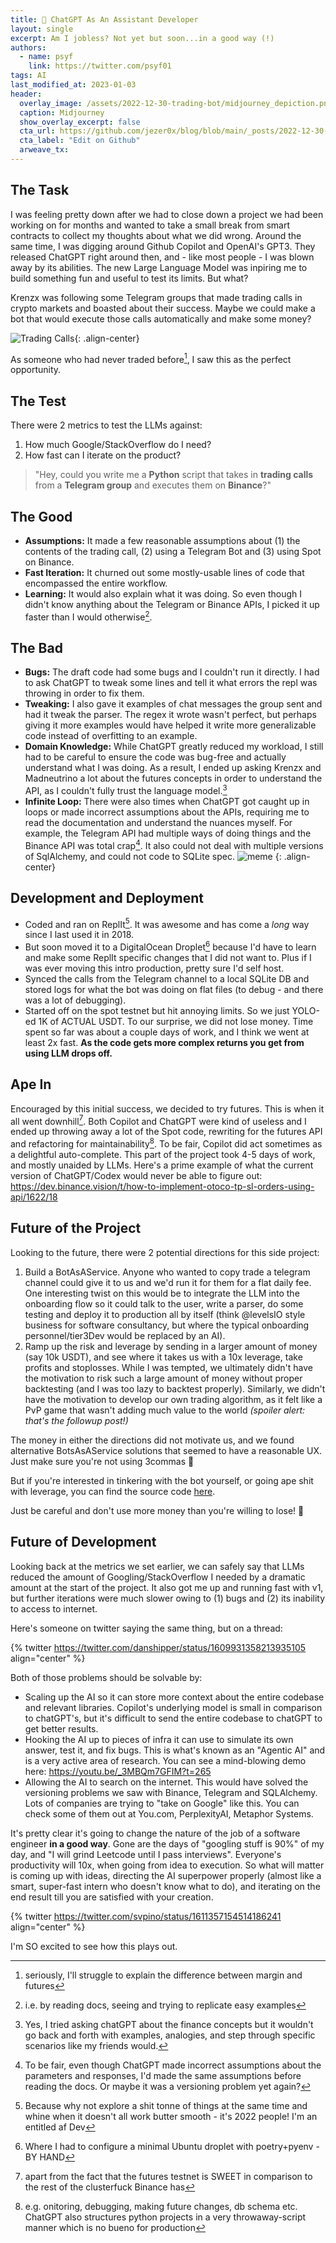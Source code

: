 ```yaml
---
title: 🤖 ChatGPT As An Assistant Developer
layout: single
excerpt: Am I jobless? Not yet but soon...in a good way (!)
authors:
  - name: psyf
    link: https://twitter.com/psyf01
tags: AI
last_modified_at: 2023-01-03
header:
  overlay_image: /assets/2022-12-30-trading-bot/midjourney_depiction.png
  caption: Midjourney
  show_overlay_excerpt: false
  cta_url: https://github.com/jezer0x/blog/blob/main/_posts/2022-12-30-trading-bot.md
  cta_label: "Edit on Github"
  arweave_tx:
---
```


## The Task

I was feeling pretty down after we had to close down a project we had been working on for months and wanted to take a small break from smart contracts to collect my thoughts about what we did wrong. Around the same time, I was digging around Github Copilot and OpenAI's GPT3. They released ChatGPT right around then, and - like most people - I was blown away by its abilities. The new Large Language Model was inpiring me to build something fun and useful to test its limits. But what?

Krenzx was following some Telegram groups that made trading calls in crypto markets and boasted about their success. Maybe we could make a bot that would execute those calls automatically and make some money?

![Trading Calls](../assets/2022-12-30-trading-bot/call_example.png){: .align-center}

As someone who had never traded before[^seriously], I saw this as the perfect opportunity.

## The Test

There were 2 metrics to test the LLMs against:

1. How much Google/StackOverflow do I need?
2. How fast can I iterate on the product?

> "Hey, could you write me a **Python** script that takes in **trading calls** from a **Telegram group** and executes them on **Binance**?"

## The Good

- **Assumptions:** It made a few reasonable assumptions about (1) the contents of the trading call, (2) using a Telegram Bot and (3) using Spot on Binance.
- **Fast Iteration:** It churned out some mostly-usable lines of code that encompassed the entire workflow.
- **Learning:** It would also explain what it was doing. So even though I didn't know anything about the Telegram or Binance APIs, I picked it up faster than I would otherwise[^otherwise].

## The Bad

- **Bugs:** The draft code had some bugs and I couldn't run it directly. I had to ask ChatGPT to tweak some lines and tell it what errors the repl was throwing in order to fix them.
- **Tweaking:** I also gave it examples of chat messages the group sent and had it tweak the parser. The regex it wrote wasn't perfect, but perhaps giving it more examples would have helped it write more generalizable code instead of overfitting to an example.
- **Domain Knowledge:** While ChatGPT greatly reduced my workload, I still had to be careful to ensure the code was bug-free and actually understand what I was doing. As a result, I ended up asking Krenzx and Madneutrino a lot about the futures concepts in order to understand the API, as I couldn't fully trust the language model.[^itried]
- **Infinite Loop:** There were also times when ChatGPT got caught up in loops or made incorrect assumptions about the APIs, requiring me to read the documentation and understand the nuances myself. For example, the Telegram API had multiple ways of doing things and the Binance API was total crap[^tbf]. It also could not deal with multiple versions of SqlAlchemy, and could not code to SQLite spec.
  ![meme](../assets/2022-12-30-trading-bot/openai-meme.png)
  {: .align-center}

## Development and Deployment

- Coded and ran on ReplIt[^whynot]. It was awesome and has come a _long_ way since I last used it in 2018.
- But soon moved it to a DigitalOcean Droplet[^config] because I'd have to learn and make some ReplIt specific changes that I did not want to. Plus if I was ever moving this intro production, pretty sure I'd self host.
- Synced the calls from the Telegram channel to a local SQLite DB and stored logs for what the bot was doing on flat files (to debug - and there was a lot of debugging).
- Started off on the spot testnet but hit annoying limits. So we just YOLO-ed 1K of ACTUAL USDT. To our surprise, we did not lose money. Time spent so far was about a couple days of work, and I think we went at least 2x fast. **As the code gets more complex returns you get from using LLM drops off.**

## Ape In

Encouraged by this initial success, we decided to try futures. This is when it all went downhill[^sweet]. Both Copilot and ChatGPT were kind of useless and I ended up throwing away a lot of the Spot code, rewriting for the futures API and refactoring for maintainability[^maintain]. To be fair, Copilot did act sometimes as a delightful auto-complete. This part of the project took 4-5 days of work, and mostly unaided by LLMs. Here's a prime example of what the current version of ChatGPT/Codex would never be able to figure out: https://dev.binance.vision/t/how-to-implement-otoco-tp-sl-orders-using-api/1622/18

## Future of the Project

Looking to the future, there were 2 potential directions for this side project:

1. Build a BotAsAService. Anyone who wanted to copy trade a telegram channel could give it to us and we'd run it for them for a flat daily fee. One interesting twist on this would be to integrate the LLM into the onboarding flow so it could talk to the user, write a parser, do some testing and deploy it to production all by itself (think @levelsIO style business for software consultancy, but where the typical onboarding personnel/tier3Dev would be replaced by an AI).
2. Ramp up the risk and leverage by sending in a larger amount of money (say 10k USDT), and see where it takes us with a 10x leverage, take profits and stoplosses. While I was tempted, we ultimately didn't have the motivation to risk such a large amount of money without proper backtesting (and I was too lazy to backtest properly). Similarly, we didn't have the motivation to develop our own trading algorithm, as it felt like a PvP game that wasn't adding much value to the world _(spoiler alert: that's the followup post!)_

The money in either the directions did not motivate us, and we found alternative BotsAsAService solutions that seemed to have a reasonable UX. Just make sure you're not using 3commas :clown_face:

But if you're interested in tinkering with the bot yourself, or going ape shit with leverage, you can find the source code [here](https://github.com/madneutrino/trading-bot/tree/main).

Just be careful and don't use more money than you're willing to lose! :monkey:

## Future of Development

Looking back at the metrics we set earlier, we can safely say that LLMs reduced the amount of Googling/StackOverflow I needed by a dramatic amount at the start of the project. It also got me up and running fast with v1, but further iterations were much slower owing to (1) bugs and (2) its inability to access to internet.

Here's someone on twitter saying the same thing, but on a thread:

{% twitter https://twitter.com/danshipper/status/1609931358213935105 align="center" %}

Both of those problems should be solvable by:

- Scaling up the AI so it can store more context about the entire codebase and relevant libraries. Copilot's underlying model is small in comparison to chatGPT's, but it's difficult to send the entire codebase to chatGPT to get better results.
- Hooking the AI up to pieces of infra it can use to simulate its own answer, test it, and fix bugs. This is what's known as an "Agentic AI" and is a very active area of research. You can see a mind-blowing demo here: https://youtu.be/_3MBQm7GFIM?t=265
- Allowing the AI to search on the internet. This would have solved the versioning problems we saw with Binance, Telegram and SQLAlchemy. Lots of companies are trying to "take on Google" like this. You can check some of them out at You.com, PerplexityAI, Metaphor Systems.

It's pretty clear it's going to change the nature of the job of a software engineer **in a good way**. Gone are the days of "googling stuff is 90%" of my day, and "I will grind Leetcode until I pass interviews". Everyone's productivity will 10x, when going from idea to execution. So what will matter is coming up with ideas, directing the AI superpower properly (almost like a smart, super-fast intern who doesn't know what to do), and iterating on the end result till you are satisfied with your creation.

{% twitter https://twitter.com/svpino/status/1611357154514186241 align="center" %}

I'm SO excited to see how this plays out.

[^seriously]: seriously, I'll struggle to explain the difference between margin and futures
[^otherwise]: i.e. by reading docs, seeing and trying to replicate easy examples
[^itried]: Yes, I tried asking chatGPT about the finance concepts but it wouldn't go back and forth with examples, analogies, and step through specific scenarios like my friends would.
[^tbf]: To be fair, even though ChatGPT made incorrect assumptions about the parameters and responses, I'd made the same assumptions before reading the docs. Or maybe it was a versioning problem yet again?
[^whynot]: Because why not explore a shit tonne of things at the same time and whine when it doesn't all work butter smooth - it's 2022 people! I'm an entitled af Dev
[^maintain]: e.g. onitoring, debugging, making future changes, db schema etc. ChatGPT also structures python projects in a very throwaway-script manner which is no bueno for production
[^sweet]: apart from the fact that the futures testnet is SWEET in comparison to the rest of the clusterfuck Binance has
[^config]: Where I had to configure a minimal Ubuntu droplet with poetry+pyenv - BY HAND
